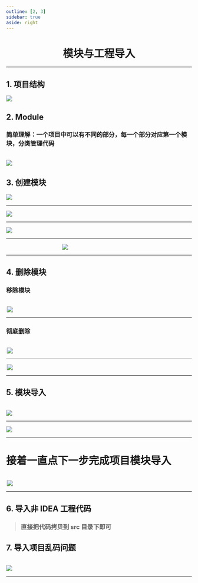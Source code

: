 ```yaml
---
outline: [2, 3]
sidebar: true
aside: right
---
```


<h1 style="text-align: center; font-weight: bold;">模块与工程导入</h1>

---

## 1. 项目结构

<div style="width: 600px; margin: 0 auto;">
  <img src="../IDEA项目结构与模块/1.png">
</div>

## 2. Module

<h3>简单理解：一个项目中可以有不同的部分，每一个部分对应第一个模块，分类管理代码</h3>
<br>
<div style="width: 800px; margin: 0 auto;">
  <img src="../IDEA项目结构与模块/2.png">
</div>

## 3. 创建模块

<div style="width: 700px; margin: 0 auto;">
  <img src="../IDEA项目结构与模块/3.png">
</div>
<hr/>
<div style="width: 700px; margin: 0 auto;">
  <img src="../IDEA项目结构与模块/4.png">
</div>
<hr/>
<div style="width: 700px; margin: 0 auto;">
  <img src="../IDEA项目结构与模块/5.png">
</div>
<hr/>
<div style="width: 200px; margin: 0 auto;">
  <img src="../IDEA项目结构与模块/6.png">
</div>
<hr/>

## 4. 删除模块

### 移除模块

<br>
<div style="width: 500px; margin: 0 auto;">
  <img src="../IDEA项目结构与模块/7.png">
</div>
<hr/>

### 彻底删除

<br>
<div style="width: 500px; margin: 0 auto;">
  <img src="../IDEA项目结构与模块/8.png">
</div>
<hr/>
<div style="width: 500px; margin: 0 auto;">
  <img src="../IDEA项目结构与模块/9.png">
</div>
<hr/>

## 5. 模块导入

<br>
<div style="width: 700px; margin: 0 auto;">
  <img src="../IDEA项目结构与模块/10.png">
</div>
<hr/>

<div style="width: 700px; margin: 0 auto;">
  <img src="../IDEA项目结构与模块/11.png">
</div>
<hr/>

<h1>接着一直点下一步完成项目模块导入</h1>
<br>
<div style="width: 500px; margin: 0 auto;">
  <img src="../IDEA项目结构与模块/12.png">
</div>
<hr/>

## 6. 导入非 IDEA 工程代码

> <h3>直接把代码拷贝到 src 目录下即可</h3>

## 7. 导入项目乱码问题

<br/>
<div style="width:700px; margin: 0 auto;">
  <img src="../IDEA设置/17.png">
</div>
<hr/>
